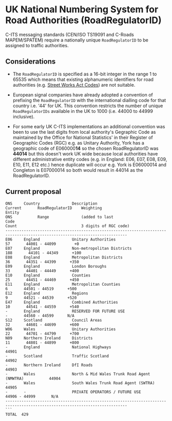 # UK National Numbering System for Road Authorities (RoadRegulatorID)

C-ITS messaging standards (CEN/ISO TS19091 and C-Roads MAPEM/SPATEM) require a nationally unique `RoadRegulatorID` to be assigned to traffic authorities.

## Considerations

* The `RoadRegulatorID` is specified as a 16-bit integer in the range 1 to 65535 which means that existing alphanumeric identifiers for road authorities (e.g. [Street Works Act Codes](https://www.gov.uk/government/publications/street-works-register/street-works-act-codes)) are not suitable.

* European signal companies have already adopted a convention of prefixing the `RoadRegulatorID` with the international dialling code for that country i.e. '44' for UK.  This convention restricts the number of unique `RoadRegulatorIDs` available in the UK to 1000 (i.e. 44000 to 44999 inclusive).

* For some early UK C-ITS implementations an additional convention was been to use the last digits from local authority's Gegraphic Code as maintained by the Office for National Statistics' in their Register of Geographic Codes (RGC) e.g. as  Unitary Authority, York has a geographic code of E060000**14** so the chosen RoadRegulatorID was **44014** but this doesn't work UK wide because local authorities have different administrative entity codes (e.g. in England: E06, E07, E08, E09, E10, E11, E12 etc.) hence duplicate will occur e.g. York is E06000014 and Congleton is E07000014 so both would result in 44014 as the RoadRegulatorID.

## Current proposal

```
ONS     Country              Description                             Current       RoadRegulatorID    Weighting
Entity                                                               ONS           Range              (added to last
Code                                                                 Count                            3 digits of RGC code)
---------------------------------------------------------------------------------------------------------------------------                 
E06     England              Unitary Authorities                          57       44001 - 44099        +0 
E07     England              Non-metropolitan Districts                  188       44101 - 44349      +100
E08     England              Metropolitan Districts                       36       44351 - 44399      +350
E09     England              London Boroughs                              33       44401 - 44449      +400
E10     England              Counties                                     25       44451 - 44469      +450
E11     England              Metropolitan Counties                         6       44501 - 44519      +500
E12     England              Regions                                       9       44521 - 44539      +520
E47     England              Combined Authorities                         10       44541 - 44559      +540
-       England              RESERVED FOR FUTURE USE                       -       44560 - 44599      N/A      
S12     Scotland             Council Areas                                32       44601 - 44699      +600
W06     Wales                Unitary Authorities                          22       44701 - 44799      +700
N09     Northern Ireland     Districts                                    11       44801 - 44899      +800
-       England              National Highways                                     44901
-       Scotland             Traffic Scotland                                      44902
-       Northern Ireland     DfI Roads                                             44903
-       Wales                North & Mid Wales Trunk Road Agent (NMWTRA)           44904
-       Wales                South Wales Trunk Road Agent (SWTRA)                  44905
-       -                    PRIVATE OPERATORS / FUTURE USE                        44906 - 44999       N/A 
---------------------------------------------------------------------------------------------------------------------------
```                                                               TOTAL  429
